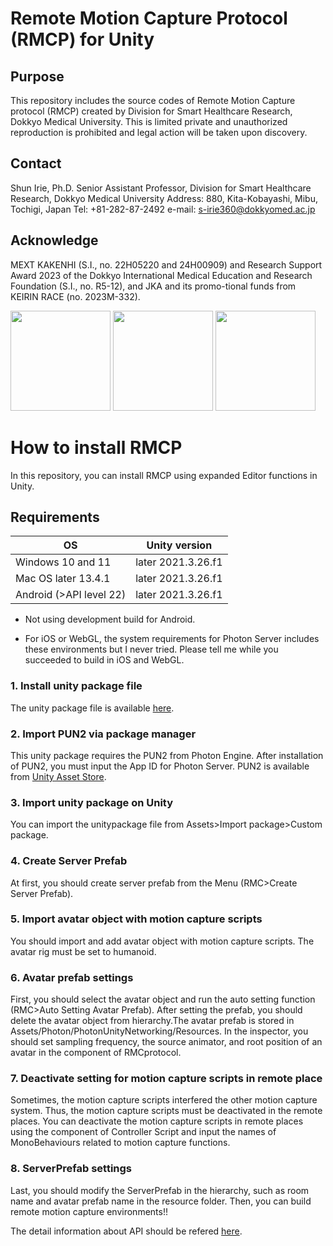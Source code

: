 # Remote Motion Capture Protocol (RMCP) for Unity
## Purpose
This repository includes the source codes of Remote Motion Capture protocol (RMCP) created by Division for Smart Healthcare Research, Dokkyo Medical University. This is limited private and unauthorized reproduction is prohibited and legal action will be taken upon discovery.
## Contact
Shun Irie, Ph.D. Senior Assistant Professor, Division for Smart Healthcare Research, Dokkyo Medical University
Address: 880, Kita-Kobayashi, Mibu, Tochigi, Japan Tel: +81-282-87-2492
e-mail: s-irie360@dokkyomed.ac.jp
## Acknowledge
MEXT KAKENHI (S.I., no. 22H05220 and 24H00909) and Research Support Award 2023 of the Dokkyo International Medical Education and Research Foundation (S.I., no. R5-12), and JKA and its promo-tional funds from KEIRIN RACE (no. 2023M-332).

<img src="https://github.com/user-attachments/assets/fdab8d35-89e1-40c1-8511-36f5eee5b702" width="160pt">

<img src="https://github.com/user-attachments/assets/555a9db3-1b9a-4f87-a191-6cb322b19dd2" width="160pt">

<img src="https://github.com/user-attachments/assets/82c7ad1f-8f74-4534-80d8-1e51b3fca6e6" width="160pt">

# How to install RMCP
In this repository, you can install RMCP using expanded Editor functions in Unity.
## Requirements
| OS | Unity version |
|---|---|
| Windows 10 and 11| later 2021.3.26.f1 |
| Mac OS later 13.4.1| later 2021.3.26.f1 |
| Android (>API level 22)| later 2021.3.26.f1 |

* Not using development build for Android.
  
* For iOS or WebGL, the system requirements for Photon Server includes these environments but I never tried. Please tell me while you succeeded to build in iOS and WebGL.

### 1. Install unity package file
The unity package file is available [here](https://github.com/shun-irie/RMCP_Dokkyo/raw/main/RemoteMotionCaptureProtocol.unitypackage).
### 2. Import PUN2 via package manager
This unity package requires the PUN2 from Photon Engine. After installation of PUN2, you must input the App ID for Photon Server.
PUN2 is available from [Unity Asset Store](https://assetstore.unity.com/packages/tools/network/pun-2-free-119922?locale=ja-JP).
### 3. Import unity package on Unity
You can import the unitypackage file from Assets>Import package>Custom package.
### 4. Create Server Prefab
At first, you should create server prefab from the Menu (RMC>Create Server Prefab).
### 5. Import avatar object with motion capture scripts
You should import and add avatar object with motion capture scripts. The avatar rig must be set to humanoid.
### 6. Avatar prefab settings
First, you should select the avatar object and run the auto setting function (RMC>Auto Setting Avatar Prefab). After setting the prefab, you should delete the avatar object from hierarchy.The avatar prefab is stored in Assets/Photon/PhotonUnityNetworking/Resources. In the inspector, you should set sampling frequency, the source animator, and root position of an avatar in the component of RMCprotocol.
### 7. Deactivate setting for motion capture scripts in remote place
Sometimes, the motion capture scripts interfered the other motion capture system. Thus, the motion capture scripts must be deactivated in the remote places. You can deactivate the motion capture scripts in remote places using the component of Controller Script and input the names of MonoBehaviours related to motion capture functions.
### 8. ServerPrefab settings
Last, you should modify the ServerPrefab in the hierarchy, such as room name and avatar prefab name in the resource folder. Then, you can build remote motion capture environments!!

The detail information about API should be refered [here](https://github.com/shun-irie/RMCP_Dokkyo/blob/main/API.md).
